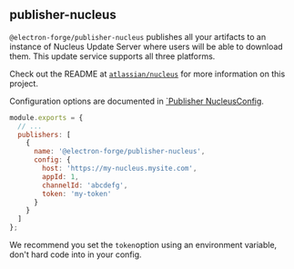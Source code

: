 ## publisher-nucleus

`@electron-forge/publisher-nucleus` publishes all your artifacts to an instance of Nucleus Update Server where users will be able to download them. This update service supports all three platforms.

Check out the README at [`atlassian/nucleus`](https://github.com/atlassian/nucleus) for more information on this project.

Configuration options are documented in [`Publisher
NucleusConfig](https://js.electronforge.io/interfaces/_electron_forge_publisher_nucleus.PublisherNucleusConfig.html).

```javascript title=forge.config.js
module.exports = {
  // ...
  publishers: [
    {
      name: '@electron-forge/publisher-nucleus',
      config: {
        host: 'https://my-nucleus.mysite.com',
        appId: 1,
        channelId: 'abcdefg',
        token: 'my-token'
      }
    }
  ]
};
```

We recommend you set the `token`option using an environment variable, don't hard code into in your config.
